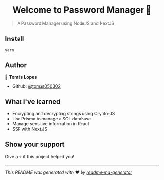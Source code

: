 <h1 align="center">Welcome to Password Manager 👋</h1>
<p>
</p>

> A Password Manager using NodeJS and NextJS

## Install

```sh
yarn
```

## Author

👤 **Tomás Lopes**

* Github: [@tomas050302](https://github.com/tomas050302)

## What I've learned

- Encrypting and decrypting strings using Crypto-JS
- Use Prisma to manage a SQL database
- Manage sensitive information in React
- SSR with Next.JS
 
## Show your support

Give a ⭐️ if this project helped you!

***
_This README was generated with ❤️ by [readme-md-generator](https://github.com/kefranabg/readme-md-generator)_
